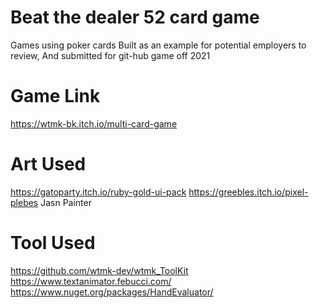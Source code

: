 # Beat the dealer 52 card game
Games using poker cards
Built as an example for potential employers to review, And submitted for git-hub game off 2021

# Game Link
https://wtmk-bk.itch.io/multi-card-game 

# Art Used
https://gatoparty.itch.io/ruby-gold-ui-pack
https://greebles.itch.io/pixel-plebes
Jasn Painter

# Tool Used
https://github.com/wtmk-dev/wtmk_ToolKit
https://www.textanimator.febucci.com/
https://www.nuget.org/packages/HandEvaluator/
